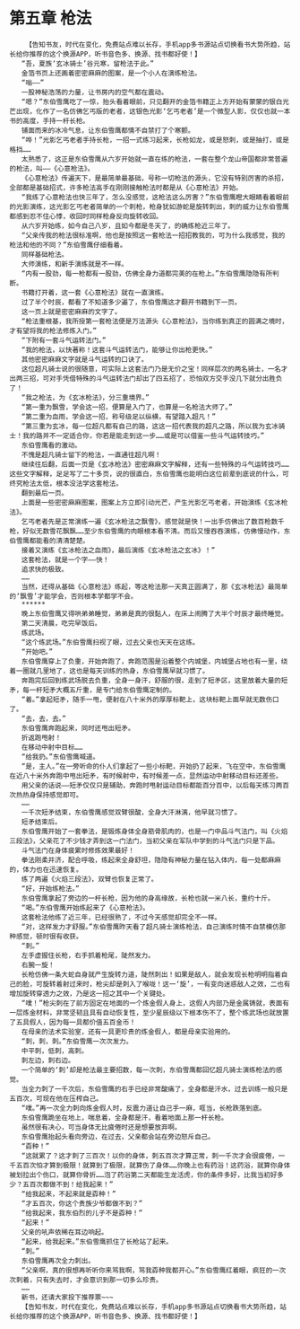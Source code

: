 # 第五章 枪法
        【告知书友，时代在变化，免费站点难以长存，手机app多书源站点切换看书大势所趋，站长给你推荐的这个换源APP，听书音色多、换源、找书都好使！】
       “吾，夏族‘玄冰骑士’谷元寒，留枪法于此。”
       金箔书页上还画着密密麻麻的图案，是一个小人在演练枪法。
       “嗡——”
       一股神秘浩荡的力量，让书房内的空气都在震动。
       “嗯？”东伯雪鹰吃了一惊，抬头看着眼前，只见翻开的金箔书籍正上方开始有蒙蒙的银白光芒出现，化作了一名仿佛乞丐版的老者，这银色光影‘乞丐老者’是一个微型人影，仅仅也就一本书的高度，手持一杆长枪。
       铺面而来的冰冷气息，让东伯雪鹰都情不自禁打了个寒颤。
       “哗！”光影乞丐老者手持长枪，一招一式练习起来，长枪如龙，或是怒刺，或是抽打，或是格挡……
       太熟悉了，这正是东伯雪鹰从六岁开始就一直在练的枪法，一套在整个龙山帝国都非常普遍的枪法，叫——《心意枪法》。
       《心意枪法》传遍天下，是最简单最基础，号称一切枪法的源头，它没有特别厉害的杀招，全部都是基础招式，许多枪法高手在刚刚接触枪法时都是从《心意枪法》开始。
       “我练了心意枪法也快三年了，怎么没感觉，这枪法这么厉害？”东伯雪鹰瞪大眼睛看着眼前的光影演练，这光影乞丐老者简单的一个刺枪，枪身犹如游蛇是旋转刺出，刺的威力让东伯雪鹰都感到忍不住心悸，收回时同样枪身反向旋转收回。
       从六岁开始练，如今自己八岁，且如今都是冬天了，的确练枪近三年了。
       “父亲传我的枪法很标准啊，他也是按照这一套枪法一招招教我的，可为什么我感觉，我的枪法和他的不同？”东伯雪鹰仔细看着。
       同样基础枪法。
       大师演练，和新手演练就是不一样。
       “内有一股劲，每一枪都有一股劲，仿佛全身力道都完美的在枪上。”东伯雪鹰隐隐有所判断。
       书籍打开着，这一套《心意枪法》就在一直演练。
       过了半个时辰，都看了不知道多少遍了，东伯雪鹰这才翻开书籍到下一页。
       这一页上就是密密麻麻的文字了。
       “枪法重根基，我所授第一套枪法便是万法源头《心意枪法》，当你练到真正的圆满之境时，才有望将我的枪法修炼入门。”
       “下附有一套斗气运转法门。”
       “我的枪法，以快著称！这套斗气运转法门，能够让你出枪更快。”
       其他密密麻麻文字就是斗气运转的口诀了。
       这位超凡骑士说的很随意，可实际上这套法门乃是无价之宝！同样层次的两名骑士，一名才出两三招，可对手凭借特殊的斗气运转法门却出了四五招了，恐怕双方交手没几下就分出胜负了！
       “我之枪法，为《玄冰枪法》，分三重境界。”
       “第一重为飘雪，学会这一招，便算是入门了，也算是一名枪法大师了。”
       “第二重为血雨，学会这一招，称号级足以纵横，有望踏入超凡！”
       “第三重为玄冰，每一位超凡都有自己的路，这这一招代表我的超凡之路，所以我为玄冰骑士！我的路并不一定适合你，你若是能走到这一步……或是可以借鉴一些斗气运转技巧。”
       东伯雪鹰看的激动。
       不愧是超凡骑士留下的枪法，一直通往超凡啊！
       继续往后翻，后面一页是《玄冰枪法》密密麻麻文字解释，还有一些特殊的斗气运转技巧……这些文字解释，足足写了二十多页，说的很直白，东伯雪鹰也能明白这位前辈到底说的什么，可终究枪法太低，根本没法学这套枪法。
       翻到最后一页。
       上面是一些密密麻麻图案，图案上方立即引动光芒，产生光影乞丐老者，开始演练《玄冰枪法》。
       乞丐老者先是正常演练一遍《玄冰枪法之飘雪》，感觉就是快！一出手仿佛出了数百枪数千枪，好似无数雪花飘飘……至少东伯雪鹰的肉眼根本看不清。而后又慢吞吞演练，仿佛慢动作，东伯雪鹰都能看的清清楚楚。
       接着又演练《玄冰枪法之血雨》，最后演练《玄冰枪法之玄冰》！”
       这套枪法，就是一个字——快！
       追求快的极致。
       ……
       当然，还得从基础《心意枪法》练起，等这枪法那一天真正圆满了，那《玄冰枪法》最简单的‘飘雪’才能学会，否则根本学都学不会。
       ******
       晚上东伯雪鹰又得哄弟弟睡觉，弟弟是真的很黏人，在床上闹腾了大半个时辰才最终睡觉。
       第二天清晨，吃完早饭后。
       练武场。
       “这个练武场。”东伯雪鹰扫视了眼，过去父亲也天天在这练。
       “开始吧。”
       东伯雪鹰穿上了负重，开始奔跑了，奔跑范围是沿着整个内城堡，内城堡占地也有一里，绕着一圈就几里地了，这也是每天训练的热身，东伯雪鹰早就习惯了。
       奔跑完后回到练武场脱去负重，全身一身汗，舒服的很，走到了短矛区，这里放着大量的短矛，每一杆短矛大概五斤重，是专门给东伯雪鹰定制的。
       “着。”拿起短矛，随手一甩，便射在八十米外的厚厚标靶上，这块标靶上面早就无数伤口了。
       “去，去，去。”
       东伯雪鹰奔跑起来，同时还甩出短矛。
       折返跑甩射！
       在移动中射中目标……
       “给我扔。”东伯雪鹰喊道。
       “是，主人。”在一旁听命的仆人们拿起了一些小标靶，开始扔了起来，飞在空中，东伯雪鹰在近八十米外奔跑中甩出短矛，有时候射中，有时候差一点，显然运动中射移动目标还差些。
       用父亲的话说——短矛仅仅只是辅助，奔跑时甩射运动目标都能百分百中，以后每天练习两百次热热身保持感觉即可。
       ……
       一千次短矛结束，东伯雪鹰感觉双臂很酸，全身大汗淋漓，他早就习惯了。
       短矛结束后。
       东伯雪鹰开始了一套拳法，是锻炼身体全身筋骨肌肉的，也是一门中品斗气法门，叫《火焰三段法》，父亲花了不少钱才弄到这一门法门，当初父亲在军队中学到的斗气法门只是下品。
       斗气法门在身体疲累时修炼效果最好！
       拳法刚柔并济，配合呼吸，练起来全身舒坦，隐隐有神秘力量在钻入体内，每一处都麻麻的，体力也在迅速恢复。
       练了两遍《火焰三段法》，双臂也恢复正常了。
       “好，开始练枪法。”
       东伯雪鹰拿起了旁边的一杆长枪，因为他的身高缘故，长枪也就一米八长，重约十斤。
       “喝。”东伯雪鹰开始练起来了《心意枪法》。
       这套枪法他练了近三年，已经很熟了，不过今天感觉却完全不一样。
       “对，这样发力才舒服。”东伯雪鹰昨天看了超凡骑士演练枪法，自己演练时情不自禁模仿那种感觉，顿时很有收获。
       “刺。”
       左手虚握住长枪，右手抓着枪尾，陡然发力。
       右腕一旋！
       长枪仿佛一条大蛇自身就产生旋转力道，陡然刺出！如果是敌人，就会发现长枪明明指着自己的脸，可旋转着射过来时，枪尖却是刺入了喉咙！这一‘旋’，一有变向迷惑敌人之效，二也有增加旋转穿透力之效，乃是这一招之其中一个关键处。
       “噗！”枪尖刺在了前方固定在地面的一个炼金假人身上，这假人内部乃是金属铸就，表面有一层炼金材料，非常坚韧且具有自动恢复性，至少星辰级以下根本伤不了，整个练武场也就放置了五具假人，因为每一具都价值五百金币！
       在母亲的法术实验室，还有一具更珍贵的炼金假人，都是母亲实验用的。
       “刺，刺，刺。”东伯雪鹰一次次发力。
       中平刺，低刺，高刺。
       刺左边，刺右边。
       一个简单的‘刺’却是枪法最主要招数，每一次刺，东伯雪鹰都回忆超凡骑士演练枪法的感觉。
       当全力刺了一千次后，东伯雪鹰的右手已经非常酸痛了，全身都是汗水，过去训练一般只是五百次，可现在他在压榨自己。
       “噗。”再一次全力刺向炼金假人时，反震力道让自己手一麻，哐当，长枪跌落到底。
       东伯雪鹰跪坐在地上，喘息着，全身都是汗，看着地面上那一杆长枪。
       虽然很有决心，可当身体无比疲倦时还是想要放弃啊。
       东伯雪鹰抬起头看向旁边，在过去，父亲都会站在旁边怒斥自己。
       “孬种！”
       “这就累了？这才刺了三百次！以你的身体，刺五百次才算正常，刺一千次才会很疲倦，一千五百次怕才算到极限！就算到了极限，就算伤了身体……你晚上也有药浴！这药浴，就算你身体被划拉出个伤口，就算你骨折……泡了药浴第二天都能生龙活虎，你的条件多好，比我当初好多少？五百次都做不到！给我起来！”
       “给我起来，不起来就是孬种！”
       “才五百次，你这个贵族少爷都做不到？”
       “给我起来，我东伯烈的儿子不是孬种！”
       “起来！”
       父亲的吼声依稀在耳边响起。
       “起来，给我起来。”东伯雪鹰抓住了长枪站了起来。
       “刺。”
       东伯雪鹰再次全力刺出。
       “父亲啊，真的很想再听听你来骂我啊，骂我孬种我都开心。”东伯雪鹰红着眼，疯狂的一次次刺着，只有失去时，才会意识到那一切多么珍贵。
       ……
       新书，还请大家投下推荐票~~~
       【告知书友，时代在变化，免费站点难以长存，手机app多书源站点切换看书大势所趋，站长给你推荐的这个换源APP，听书音色多、换源、找书都好使！】